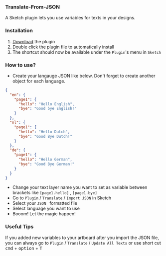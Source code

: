### Translate-From-JSON
A Sketch plugin lets you use variables for texts in your designs.

### Installation
1. [Download](https://github.com/kbirgoren/sketch-json-translator.git) the plugin
2. Double click the plugin file to automatically install
3. The shortcut should now be available under the `Plugin`'s menu in `Sketch`

### How to use?

- Create your langauge JSON like below. Don't forget to create another object for each language.

```json
{
  "en": {
    "page1": {
      "hello": "Hello English",
      "bye": "Good bye English!"
    }
  },
  "nl": {
    "page1": {
      "hello": "Hello Dutch",
      "bye": "Good Bye Dutch!"
    }
  },
  "de": {
    "page1": {
      "hello": "Hello German",
      "bye": "Good Bye German!"
    }
  }
}
```

- Change your text layer name you want to set as variable between brackets like `[page1.hello]` , `[page1.bye]`
- Go to `Plugin` / `Translate` / `Import JSON` in Sketch
- Select your `JSON ` formatted file 
- Select language you want to use
- Booom! Let the magic happen!

### Useful Tips
If you added new variables to your artboard after you import the JSON file, you can always go to `Plugin` / `Translate` / `Update All Texts` or use short cut <kbd>cmd</kbd> + <kbd>option</kbd> + <kbd>T</kbd>
